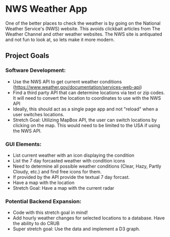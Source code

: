 # NWS Weather App

One of the better places to check the weather is by going on the National Weather Service's (NWS) website.  This avoids clickbait articles from The Weather Channel and other weather websites.  The NWS site is antiquated and not fun to look at, so lets make it more modern.

## Project Goals 
### Software Development:
- Use the NWS API to get current weather conditions (https://www.weather.gov/documentation/services-web-api)
- Find a third party API that can determine locations via text or zip codes.  It will need to convert the location to coordinates to use with the NWS API
- Ideally, this should act as a single page app and not "reload" when a user switches locations.
- Stretch Goal:  Utilizing MapBox API, the user can switch locations by clicking on the map.  This would need to be limited to the USA if using the NWS API.

### GUI Elements:
- List current weather with an icon displaying the condition
- List the 7 day forcasted weather with condition icons
-  Need to determine all possible weather conditions (Clear, Hazy, Partly Cloudy, etc.) and find free icons for them.
- If provided by the API provide the textual 7 day forcast.
- Have a map with the location
- Stretch Goal:  Have a map with the current radar

### Potential Backend Expansion:
- Code with this stretch goal in mind!
- Add hourly weather changes for selected locations to a database.  Have the ability to do CRUB
- Super stretch goal:  Use the data and implement a D3 graph.